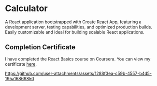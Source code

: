 # Calculator

A React application bootstrapped with Create React App, featuring a development server, testing capabilities, and optimized production builds. Easily customizable and ideal for building scalable React applications.

## Completion Certificate

I have completed the React Basics course on Coursera. You can view my certificate [here](https://www.linkedin.com/posts/savidya-jayalath-77385b189_completion-certificate-for-react-basics-activity-7228458244640268288-qmx1?utm_source=share&utm_medium=member_desktop).

https://github.com/user-attachments/assets/1288f3ea-c59b-4557-b4d5-195a16869850


